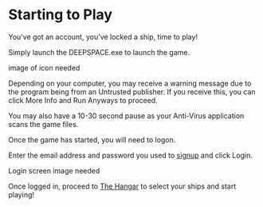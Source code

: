 # Starting to Play

You've got an account, you've locked a ship, time to play!

Simply launch the DEEPSPACE.exe to launch the game.

image of icon needed

Depending on your computer, you may receive a warning message due to the program being from an Untrusted publisher. If you receive this, you can click More Info and Run Anyways to proceed.

You may also have a 10-30 second pause as your Anti-Virus application scans the game files.

Once the game has started, you will need to logon.

Enter the email address and password you used to [signup](https://docs.deepspace.game/deepspace-dps/v/deepspace-app-and-marketplace/play) and click Login.

Login screen image needed

Once logged in, proceed to [The Hangar](../game/hangar_overview.md) to select your ships and start playing!
